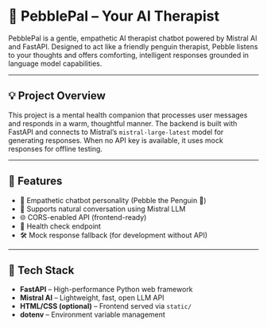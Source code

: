 # 🐧 PebblePal – Your AI Therapist

PebblePal is a gentle, empathetic AI therapist chatbot powered by Mistral AI and FastAPI. Designed to act like a friendly penguin therapist, Pebble listens to your thoughts and offers comforting, intelligent responses grounded in language model capabilities.

---

## 💡 Project Overview

This project is a mental health companion that processes user messages and responds in a warm, thoughtful manner. The backend is built with FastAPI and connects to Mistral’s `mistral-large-latest` model for generating responses. When no API key is available, it uses mock responses for offline testing.

---

## 🧠 Features

- 🧘 Empathetic chatbot personality (Pebble the Penguin 🐧)
- 💬 Supports natural conversation using Mistral LLM
- 🌐 CORS-enabled API (frontend-ready)
- 🧪 Health check endpoint
- 🛠 Mock response fallback (for development without API)

---

## 🔧 Tech Stack

- **FastAPI** – High-performance Python web framework
- **Mistral AI** – Lightweight, fast, open LLM API
- **HTML/CSS (optional)** – Frontend served via `static/`
- **dotenv** – Environment variable management

